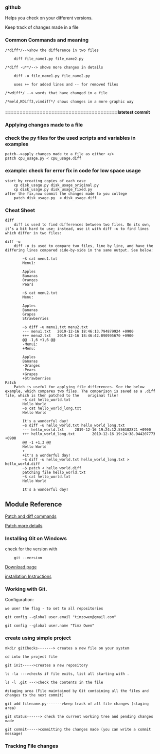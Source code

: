 ### github

Helps you check on your different versions.

Keep track of changes made in a file

### Common Commands and meaning

    /*diff*/-->show the difference in two files

        diff file_name1.py file_name2.py

    /*diff -u**/--> shows more changes in details

        diff -u file_name1.py file_name2.py

        uses ++ for added lines and -- for removed files

    /*wdiff*/ --> words that have changed in a file

    /*meld,KDiff3,vimdiff*/ shows changes in a more graphic way


#### =======================================latetest commit

### Applying changes made to a file

### check the py files for the used scripts and variables in examples

    patch-->apply changes made to a file as either </>
    patch cpu_usage.py < cpu_usage.diff

### example: check for error fix in code for low space usage

    start by creating copies of each case
        cp disk_usage.py disk_usage_original.py
        cp disk_usage.py disk_usage_fixed.py
    after the fix,now commit the changes made to you college
        patch disk_usage.py  < disk_usage.diff

### Cheat Sheet

    diff
        diff is used to find differences between two files. On its own, it’s a bit hard to use; instead, use it with diff -u to find lines which differ in two files:

    diff -u
        diff -u is used to compare two files, line by line, and have the differing lines compared side-by-side in the same output. See below:

            ~$ cat menu1.txt 
            Menu1:

            Apples
            Bananas
            Oranges
            Pears

            ~$ cat menu2.txt 
            Menu:

            Apples
            Bananas
            Grapes
            Strawberries

            ~$ diff -u menu1.txt menu2.txt 
            --- menu1.txt   2019-12-16 18:46:13.794879924 +0900
            +++ menu2.txt   2019-12-16 18:46:42.090995670 +0900
            @@ -1,6 +1,6 @@
            -Menu1:
            +Menu:

            Apples
            Bananas
            -Oranges
            -Pears
            +Grapes
            +Strawberries
    Patch
        Patch is useful for applying file differences. See the below example, which compares two files. The comparison is saved as a .diff file, which is then patched to the    original file!
            ~$ cat hello_world.txt 
            Hello World
            ~$ cat hello_world_long.txt 
            Hello World

            It's a wonderful day!
            ~$ diff -u hello_world.txt hello_world_long.txt 
            --- hello_world.txt     2019-12-16 19:24:12.556102821 +0900
            +++ hello_world_long.txt        2019-12-16 19:24:38.944207773 +0900
            @@ -1 +1,3 @@
            Hello World
            +
            +It's a wonderful day!
            ~$ diff -u hello_world.txt hello_world_long.txt > hello_world.diff
            ~$ patch < hello_world.diff 
            patching file hello_world.txt
            ~$ cat hello_world.txt 
            Hello World

            It's a wonderful day!


## Module Reference

[Patch and diff commands](http://man7.org/linux/man-pages/man1/diff.1.html)

[Patch more details](http://man7.org/linux/man-pages/man1/patch.1.html)


### Installing Git on Windows

check for the version with

        git --version

[Download page](https://git-scm.com/downloads)

[installation Instructions](https://git-scm.com/book/en/v2/Getting-Started-Installing-Git)

### Working with Git.

Configuration:

    we user the flag - to set to all repositories
    
    git config --global user.email "timzowen@gmail.com"
    
    git config --global user.name "Timz Owen"

### create using simple project

    mkdir gitChecks-------> creates a new file on your system
    
    cd into the project file
    
    git init----->creates a new repository
    
    ls -la --->checks if file exits, list all starting with .
    
    ls -l .git --->check the contents in the file

    #staging area (File maintained by Git containing all the files and changes to the next commit)
    
    git add filename.py------->keep track of all file changes (staging area)
    
    git status------> check the current working tree and pending changes made
    
    git commit----->committing the changes made (you can write a commit message)

### Tracking File changes

